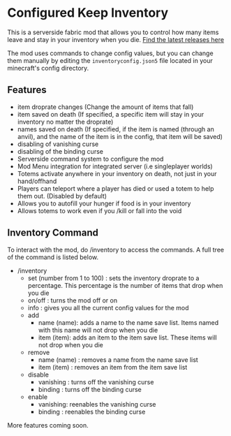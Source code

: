 # Configured Keep Inventory

This is a serverside fabric mod that allows you to control how many items leave and stay in your inventory when you die. [Find the latest releases here](https://www.curseforge.com/minecraft/mc-mods/configured-keep-inventory)

The mod uses commands to change config values, but you can change them manually by editing the `inventoryconfig.json5` file located in your minecraft's config directory.
## Features
* item droprate changes (Change the amount of items that fall)
* item saved on death (If specified, a specific item will stay in your inventory no matter the droprate)
* names saved on death (If specified, if the item is named (through an anvil), and the name of the item is in the config, that item will be saved)
* disabling of vanishing curse
* disabling of the binding curse
* Serverside command system to configure the mod
* Mod Menu integration for integrated server (i.e singleplayer worlds)
* Totems activate anywhere in your inventory on death, not just in your hand/offhand
* Players can teleport where a player has died or used a totem to help them out. (Disabled by default)
* Allows you to autofill your hunger if food is in your inventory
* Allows totems to work even if you /kill or fall into the void

## Inventory Command
To interact with the mod, do /inventory to access the commands. A full tree of the command is listed below.

* /inventory
    *  set (number from 1 to 100) : sets the inventory droprate to a percentage. This percentage is the number of items that drop when you die
    *  on/off : turns the mod off or on 
    *  info : gives you all the current config values for the mod
    * add 
        * name (name): adds a name to the name save list. Items named with this name will not drop when you die
        * item (item): adds an item to the item save list. These items will not drop when you die
    * remove
        * name (name) : removes a name from the name save list
        * item (item) : removes an item from the item save list
    * disable
        * vanishing : turns off the vanishing curse
        * binding : turns off the binding curse
    * enable
        * vanishing: reenables the vanishing curse
        * binding : reenables the binding curse
        
More features coming soon.
